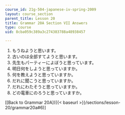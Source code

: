 ```yaml
---
course_id: 21g-504-japanese-iv-spring-2009
layout: course_section
parent_title: Lesson 20
title: Grammar 20A Section VII Answers
type: course
uid: 8cba059c389a3c274383788a48938457

---
```


1.  もうねようと思います。
2.  古いのは全部すてようと思います。
3.  先生もパーティーによぼうと思っています。
4.  明日何をしようと思っていますか。
5.  何を教えようと思っていますか。
6.  だれに聞こうと思っていますか。
7.  だれにわたそうと思っていますか。
8.  どの電車にのろうと思っていますか。

\[[Back to Grammar 20A]({{< baseurl >}}/sections/lesson-20/grammar20a#6)\]